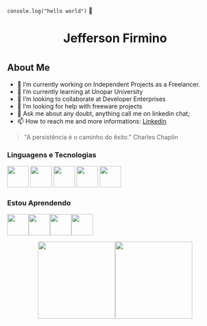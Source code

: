
`console.log("hello world")` 👋

<div align="center">
 <h1>Jefferson Firmino<h1>
</div>

 ## About Me
- 🔭 I’m currently working on Independent Projects as a Freelancer.
- 🌱 I’m currently learning at Unopar University
- 👯 I’m looking to collaborate at Developer Enterprises 
- 🤔 I’m looking for help with freeware projects 
- 💬 Ask me about any doubt, anything call me on linkedin chat;
- 📫 How to reach me and more informations: [Linkedin](https://www.linkedin.com/in/jeffersonfir)

>"A persistência é o caminho do êxito." Charles Chaplin



### Linguagens e Tecnologias
<img src="https://cdn.jsdelivr.net/gh/devicons/devicon/icons/html5/html5-original-wordmark.svg" width="50px" height ="50px" /> <img src="https://cdn.jsdelivr.net/gh/devicons/devicon/icons/css3/css3-original-wordmark.svg"  width="50px" height ="50px" /> <img src="https://cdn.jsdelivr.net/gh/devicons/devicon/icons/javascript/javascript-original.svg"  width="50px" height ="50px" />
<img src="https://cdn.jsdelivr.net/gh/devicons/devicon/icons/git/git-original-wordmark.svg"  width="50px" height ="50px" /> 
<img src="https://cdn.jsdelivr.net/gh/devicons/devicon/icons/mysql/mysql-original-wordmark.svg" width="50px" height ="50px"/>


### Estou Aprendendo
<img src="https://cdn.jsdelivr.net/gh/devicons/devicon/icons/python/python-original-wordmark.svg" width="50px" height ="50px" /><img src="https://cdn.jsdelivr.net/gh/devicons/devicon/icons/bootstrap/bootstrap-plain-wordmark.svg"  width="50px" height ="50px" /><img src="https://cdn.jsdelivr.net/gh/devicons/devicon/icons/java/java-original-wordmark.svg"  width="50px50px" height ="50px" /><img src="https://cdn.jsdelivr.net/gh/devicons/devicon/icons/react/react-original-wordmark.svg"  width="50px" height ="50px"/>


<div align= "center">
 <a href="https://github.com/jeffersonfirmino">
 <img height="180em" src="https://github-readme-stats.vercel.app/api/top-langs/?username=jeffersonfirmino&layout=compact&langs_count=7&theme=dracula"/><img height="180em" src="https://github-readme-stats.vercel.app/api?username=jeffersonfirmino&show_icons=true&theme=dracula&include_all_commits=true&count_private=true"/>


</div>
